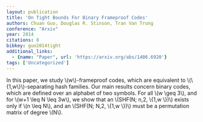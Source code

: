 ```yaml
---
layout: publication
title: 'On Tight Bounds For Binary Frameproof Codes'
authors: Chuan Guo, Douglas R. Stinson, Tran Van Trung
conference: "Arxiv"
year: 2014
citations: 8
bibkey: guo2014tight
additional_links:
  - {name: "Paper", url: 'https://arxiv.org/abs/1406.6920'}
tags: ['Uncategorized']
---
```

In this paper, we study \\(w\\)-frameproof codes, which are equivalent to
\\(\\{1,w\\}\\)-separating hash families. Our main results concern binary codes,
which are defined over an alphabet of two symbols. For all \\(w \geq 3\\), and for
\\(w+1 \leq N \leq 3w\\), we show that an \\(SHF(N; n,2, \\{1,w \\})\\) exists only if \\(n
\leq N\\), and an \\(SHF(N; N,2, \\{1,w \\})\\) must be a permutation matrix of degree
\\(N\\).
